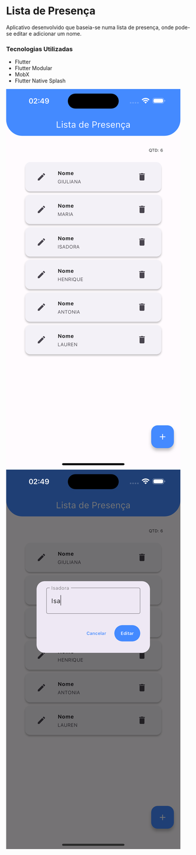 # Lista de Presença

Aplicativo desenvolvido que baseia-se numa lista de presença, onde pode-se editar e adicionar um nome.

### Tecnologias Utilizadas
- Flutter
- Flutter Modular
- MobX
- Flutter Native Splash 

<img src="/assets/images/Simulator Screenshot - iPhone 15 Pro Max - 2024-01-21 at 02.49.26.png">
<img src="/assets/images/Simulator Screenshot - iPhone 15 Pro Max - 2024-01-21 at 02.49.36.png">

